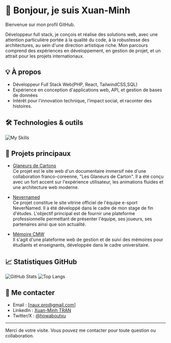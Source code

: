 # 👋 Bonjour, je suis Xuan-Minh

Bienvenue sur mon profil GitHub.

Développeur full stack, je conçois et réalise des solutions web, avec une attention particulière portée à la qualité du code, à la robustesse des architectures, au sein d'une direction artistique riche. Mon parcours comprend des expériences en développement, en gestion de projet, et un attrait pour les projets internationaux.

## 💡 À propos

- Développeur Full Stack Web(PHP, React, TailwindCSS,SQL)
- Expérience en conception d'applications web, API, et gestion de bases de données
- Intérêt pour l’innovation technique, l’impact social, et raconter des histoires.

## 🛠️ Technologies & outils

![My Skills](https://skillicons.dev/icons?i=php,react,js,html,css,tailwind,git)

## 🚀 Projets principaux

- [Glaneurs de Cartons](glaneursdecarton.mastercmw.com)  
  Ce projet est le site web d'un documentaire immersif née d'une collaboration franco-coreenne, "Les Glaneurs de Carton". Il a été conçu avec un fort accent sur l'expérience utilisateur, les animations fluides et une architecture web moderne.

- [Nevernamed](https;//github.com/Xuan-Minh/nevernamed-esport-site)  
  Ce projet constitue le site vitrine officiel de l'équipe e-sport NeverNamed. Il a été développé dans le cadre de mon stage de fin d'études. L'objectif principal est de fournir une plateforme professionnelle permettant de présenter l'équipe, ses joueurs, ses partenaires ainsi que son actualité.

- [Mémoire CMW](https://github.com/Xuan-Minh/memoirecmw)  
  Il s'agit d'une plateforme web de gestion et de suivi des mémoires pour étudiants et enseignants, développée dans le cadre universitaire.

## 📈 Statistiques GitHub

![GitHub Stats](https://github-readme-stats.vercel.app/api?username=Xuan-Minh&show_icons=true&theme=github_dark)
![Top Langs](https://github-readme-stats.vercel.app/api/top-langs/?username=Xuan-Minh&layout=compact&theme=github_dark)

## 🤝 Me contacter

- Email : [naux.pro@gmail.com]
- LinkedIn : [Xuan-Minh TRAN](https://www.linkedin.com/in/xuan-minh-t-5a4ba91b8?utm_source=share&utm_campaign=share_via&utm_content=profile&utm_medium=android_app)
- Twitter/X : [@howaboutxu](https://twitter.com/howaboutxu)

---

Merci de votre visite. Vous pouvez me contacter pour toute question ou collaboration.